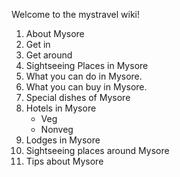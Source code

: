 Welcome to the mystravel wiki!

1. About Mysore
2. Get in 
3. Get around
4. Sightseeing Places in  Mysore
5. What you can do in Mysore.
6. What you can buy in Mysore.
7. Special dishes of Mysore
8. Hotels in Mysore
	* Veg 
	* Nonveg
9. Lodges in Mysore
10. Sightseeing places around Mysore
11. Tips about Mysore

